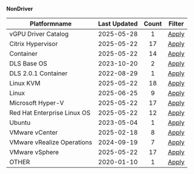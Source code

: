 
**NonDriver**



| Platformname | Last Updated |  Count | Filter | 
|---|:-------:|:-------:|:----:| 
| vGPU Driver Catalog | 2025-05-28|   1 |  [Apply](/index/NonDriver/vGPU_Driver_Catalog.md) |
| Citrix Hypervisor | 2025-05-22|   17 |  [Apply](/index/NonDriver/Citrix_Hypervisor.md) |
| Container | 2025-05-22|   14 |  [Apply](/index/NonDriver/Container.md) |
| DLS Base OS | 2023-10-20|   2 |  [Apply](/index/NonDriver/DLS_Base_OS.md) |
| DLS 2.0.1 Container | 2022-08-29|   1 |  [Apply](/index/NonDriver/DLS_2.0.1_Container.md) |
| Linux KVM | 2025-05-22|   18 |  [Apply](/index/NonDriver/Linux_KVM.md) |
| Linux | 2025-06-25|   9 |  [Apply](/index/NonDriver/Linux.md) |
| Microsoft Hyper-V | 2025-05-22|   17 |  [Apply](/index/NonDriver/Microsoft_Hyper-V.md) |
| Red Hat Enterprise Linux OS | 2025-05-22|   12 |  [Apply](/index/NonDriver/Red_Hat_Enterprise_Linux_OS.md) |
| Ubuntu | 2023-05-04|   1 |  [Apply](/index/NonDriver/Ubuntu.md) |
| VMware vCenter | 2025-02-18|   8 |  [Apply](/index/NonDriver/VMware_vCenter.md) |
| VMware vRealize Operations | 2024-09-19|   7 |  [Apply](/index/NonDriver/VMware_vRealize_Operations.md) |
| VMware vSphere | 2025-05-22|   17 |  [Apply](/index/NonDriver/VMware_vSphere.md) |
| OTHER | 2020-01-10|   1 |  [Apply](/index/NonDriver/OTHER.md) |
